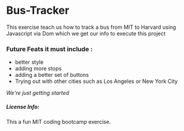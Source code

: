 # Bus-Tracker
This exercise teach us how to track a bus from MIT to Harvard using Javascript via Dom which we get our info to execute this project 
 
<h3>Future Feats it must include :</h3>
 <ul>
  <li> better style </li>
  <li> adding more stops</li>
  <li> adding a better set of buttons</li>
  <li> Trying out with other cities such as Los Angeles or New York City</li>
  </ul>
  
  <p> <em>We're just getting started</em> </p>
  
  <h5> License Info: </h5> 
  <p> This a fun MIT coding bootcamp exercise. </p>
